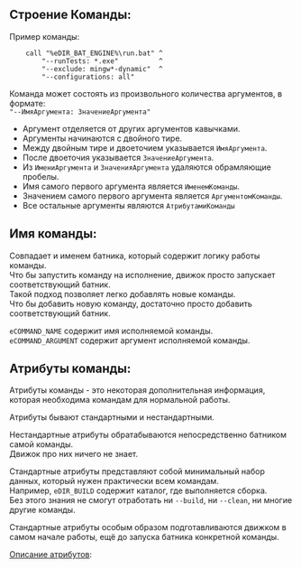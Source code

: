 ﻿
Строение Команды:
-----------------

Пример команды:  

```
    call "%eDIR_BAT_ENGINE%\run.bat" ^
        "--runTests: *.exe"          ^
        "--exclude: mingw*-dynamic"  ^
        "--configurations: all"
```

Команда может состоять из произвольного количества аргументов, в формате:  
`"--ИмяАргумента: ЗначениеАргумента"`

- Аргумент отделяется от других аргументов кавычками.  
- Аргументы начинаются с двойного тире.  
- Между двойным тире и двоеточием указывается `ИмяАргумента`.  
- После двоеточия указывается `ЗначениеАргумента`.  
- Из `ИмениАргумента` и `ЗначенияАргумента` удаляются обрамляющие пробелы.  
- Имя самого первого аргумента является `ИменемКоманды`.  
- Значением самого первого аргумента является `АргументомКоманды`.  
- Все остальные аргументы являются `АтрибутамиКоманды`

Имя команды:
------------

Совпадает и именем батника, который содержит логику работы команды.  
Что бы запустить команду на исполнение, движок просто запускает соответствующий батник.  
Такой подход позволяет легко добавлять новые команды.  
Что бы добавить новую команду, достаточно просто добавить соответствующий батник.  

`eCOMMAND_NAME` содержит имя исполняемой команды.  
`eCOMMAND_ARGUMENT` содержит аргумент исполняемой команды.  


Атрибуты команды:
-----------------

Атрибуты команды - это некоторая дополнительная информация, 
которая необходима командам для нормальной работы.  

Атрибуты бывают стандартными и нестандартными.  

Нестандартные атрибуты обратабываются непосредственно батником самой команды.  
Движок про них ничего не знает.  

Стандартные атрибуты представляют собой минимальный набор данных, 
который нужен практически всем командам.  
Например, `eDIR_BUILD` содержит каталог, где выполняется сборка.  
Без этого знания не смогут отработать ни `--build`, ни `--clean`, 
ни многие другие команды.  

Стандартные атрибуты особым образом подготавливаются движком в самом начале работы,
ещё до запуска  батника конкретной команды.  

[Описание атрибутов](004-cmd-attrib.md):

